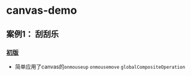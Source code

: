 # canvas-demo

## 案例1： 刮刮乐

### [初版](https://wongest.github.io/canvas-demo/ggl/)
- 简单应用了canvas的`onmouseup` `onmousemove` `globalCompositeOperation`
